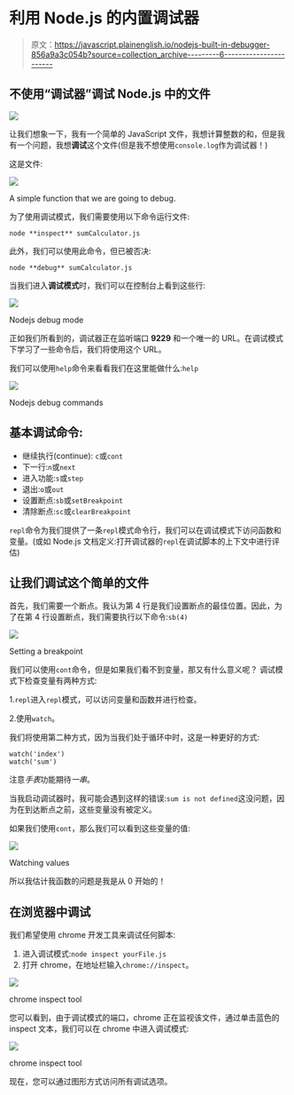 # 利用 Node.js 的内置调试器

> 原文：<https://javascript.plainenglish.io/nodejs-built-in-debugger-856a9a3c054b?source=collection_archive---------6----------------------->

## 不使用“调试器”调试 Node.js 中的文件

![](img/25633ddd87d57e28403b05b130cc4db0.png)

让我们想象一下，我有一个简单的 JavaScript 文件，我想计算整数的和，但是我有一个问题，我想**调试**这个文件(但是我不想使用`console.log`作为调试器！)

这是文件:

![](img/3df57a9924d564b81bc63e056e3facf1.png)

A simple function that we are going to debug.

为了使用调试模式，我们需要使用以下命令运行文件:

```
node **inspect** sumCalculator.js
```

此外，我们可以使用此命令，但已被否决:

```
node **debug** sumCalculator.js
```

当我们进入**调试模式**时，我们可以在控制台上看到这些行:

![](img/7cf19766a526c84fc052f85170b5d0a4.png)

Nodejs debug mode

正如我们所看到的，调试器正在监听端口 **9229** 和一个唯一的 URL。在调试模式下学习了一些命令后，我们将使用这个 URL。

我们可以使用`help`命令来看看我们在这里能做什么:`help`

![](img/019886ce389d0f4e82a14865d27a3955.png)

Nodejs debug commands

## 基本调试命令:

*   继续执行(continue): `c`或`cont`
*   下一行:`n`或`next`
*   进入功能:`s`或`step`
*   退出:`o`或`out`
*   设置断点:`sb`或`setBreakpoint`
*   清除断点:`sc`或`clearBreakpoint`

`repl`命令为我们提供了一条`repl`模式命令行，我们可以在调试模式下访问函数和变量。(或如 Node.js 文档定义:打开调试器的`repl`在调试脚本的上下文中进行评估)

## 让我们调试这个简单的文件

首先，我们需要一个断点。我认为第 4 行是我们设置断点的最佳位置。因此，为了在第 4 行设置断点，我们需要执行以下命令:`sb(4)`

![](img/5b510b63dae2fa17ca54ba16d6e209aa.png)

Setting a breakpoint

我们可以使用`cont`命令，但是如果我们看不到变量，那又有什么意义呢？
调试模式下检查变量有两种方式:

1.`repl`进入`repl`模式，可以访问变量和函数并进行检查。

2.使用`watch`。

我们将使用第二种方式，因为当我们处于循环中时，这是一种更好的方式:

```
watch('index')
watch('sum')
```

注意*手表*功能期待*一串*。

当我启动调试器时，我可能会遇到这样的错误:`sum is not defined`这没问题，因为在到达断点之前，这些变量没有被定义。

如果我们使用`cont`，那么我们可以看到这些变量的值:

![](img/006490cd9bf01786d274cd430f027449.png)

Watching values

所以我估计我函数的问题是我是从 0 开始的！

## 在浏览器中调试

我们希望使用 chrome 开发工具来调试任何脚本:

1.  进入调试模式:`node inspect yourFile.js`
2.  打开 chrome，在地址栏输入`chrome://inspect`。

![](img/16c9901ccae09d65421a5bfd464c454a.png)

chrome inspect tool

您可以看到，由于调试模式的端口，chrome 正在监视该文件，通过单击蓝色的 inspect 文本，我们可以在 chrome 中进入调试模式:

![](img/7ad2b5f7927f59e6182d2efd0df84fdc.png)

chrome inspect tool

现在，您可以通过图形方式访问所有调试选项。